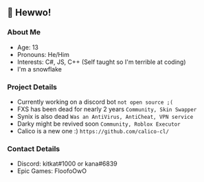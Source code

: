 ## 👋 Hewwo!

### About Me
- Age: 13
- Pronouns: He/Him
- Interests: C#, JS, C++ (Self taught so I'm terrible at coding)
- I'm a snowflake

### Project Details
- Currently working on a discord bot `not open source ;(`
- FXS has been dead for nearly 2 years `Community, Skin Swapper`
- Synix is also dead `Was an AntiVirus, AntiCheat, VPN service`
- Darky might be revived soon `Community, Roblox Executor`
- Calico is a new one :) `https://github.com/calico-cl/`

### Contact Details
- Discord: kitkat#1000 or kana#6839
- Epic Games: FloofoOwO

<!---
Fadeuwu/Fadeuwu is a ✨ special ✨ repository because its `README.md` (this file) appears on your GitHub profile.
You can click the Preview link to take a look at your changes.
--->
